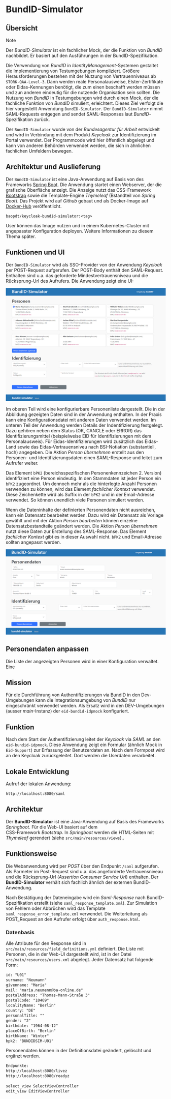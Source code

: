 # BundID-Simulator

## Übersicht

> [!NOTE]
> Der *BundID-Simulator* ist ein fachlicher Mock, der die Funktion von *BundID* nachbildet. Er basiert auf den 
> Ausführungen in der BundID-Spezifikation.

Die Verwendung von *BundID* in *IdentityManagement*-Systemen gestaltet die Implementierung von Testumgebungen kompliziert.
Größere Herausforderungen bestehen mit der Nutzung von Vertrauenniveaus ab `STORK-QAA-Level-3`. Dann werden reale Personalausweise, 
Elster-Zertifikate oder Eidas-Kennungen benötigt, die zum einen beschafft werden müssen und zun anderen eindeutig für 
die nutzende Organisation sein sollten. Die Nutzung von *BundID* in Testumgebungen wird durch einen Mock, der die fachliche Funktion von 
*BundID* simuliert, erleichtert. Dieses Ziel verfolgt die hier vorgestellt Anwendung `BundID-Simulator`. Der 
`BundID-Simulator` nimmt SAML-Requests entgegen und sendet SAML-Responses laut *BundID*-Spezifikation zurück.

Der `BundID-Simulator` wurde von der *Bundesagentur für Arbeit* entwickelt und wird in Verbindung mit dem Produkt
*Keycloak* zur Identifizierung im Portal verwendet. Der Programmcode wird hier öffentlich abgelegt und kann von 
anderen Behörden verwendet werden, die sich in ähnlichen fachlichen Umfeldern bewegen.

## Architektur und Auslieferung

Der `BundID-Simulator` ist eine Java-Anwendung auf Basis von des Frameworks [Spring Boot](https://spring.io/projects/spring-boot).
Die Anwendung startet einen Webserver, der die grafische Oberfläche anzeigt. Die Anzeige nutzt das CSS-Framework
[Bootstrap](https://getbootstrap.com/) sowie die Template-Engine *Thymeleaf* (Bstandteil von *Spring Boot*). Das Projekt 
wird auf *Github* gebaut und als Docker-Image auf [Docker-Hub](https://hub.docker.com/) veröffentlicht.

    baopdt/keycloak-bundid-simulator:<tag>

User können das Image nutzen und in einem Kubernetes-Cluster mit angepasster Konfiguration deployen. Weitere Informationen
zu diesem Thema später.

## Funktionen und UI

Der `BundID-Simulator` wird als SSO-Provider von der Anwendung *Keycloak* per POST-Request aufgerufen. Der POST-Body 
enthält den SAML-Request. Enthalten sind u.a. das geforderte Mindestvertrauensniveau und die Rücksprung-Url des
Aufrufers. Die Anwendung zeigt eine UI:

![Startseite BundID-Simulator](/doc/picture01.jpg)

Im oberen Teil wird eine konfigurierbare Personenliste dargestellt. Die in der Abbildung gezeigten Daten sind in der 
Anwendung enthalten. In der Praxis kann eine Konfigurationsdatei mit anderen Daten verwendet werden. Im unteren 
Teil der Anwendung werden Details der Indentifizierung festgelegt. Dazu gehören neben dem Status (OK, CANCLE oder ERROR) 
das Identifizierungsmittel (beispielweise EID für Identifizierungen mit dem Personalausweis). Für Eidas-Identifizierungen
wird zusätzlich das Eidas-Land sowie das Eidas-Vertrauensniveu nach BSI-Notiation (substantiell, hoch) angegeben. Die
Aktion *Person übernehmen* erstellt aus den Personen- und Identifizierungsdaten einen SAML-Response und leitet 
zum Aufrufer weiter.

Das Element `bPK2` (bereichsspezifischen Personenkennzeichen 2. Version) identifiziert eine Person eindeutig. In den Stammdaten 
ist jeder Person ein `bPK2` zugeordnet. Um dennoch mehr als die hinterlegte Anzahl Personen verwenden zu können, wird
das Element *fachlicher Kontext* verwendet. Diese Zeichenkette wird als Suffix in der `bPK2` und in der Email-Adresse 
verwendet. So können unendlich viele Personen simuliert werden.

Wenn die Dateninhalte der definierten Personendaten nicht ausreichen, kann ein Datensatz bearbeitet werden. 
Dazu wird ein Datensatz als Vorlage gewählt und mit der Aktion *Person bearbeiten* können einzelne 
Datensatzbestandteile geändert werden. Die Aktion *Person übernehmen* nutzt diese Daten zur Erstellung
des SAML-Response. Das Element *fachlicher Kontext* gibt es in dieser Auswahl nicht. `bPK2` und Email-Adresse
sollten angepasst werden.

![Person bearbeiten](/doc/picture02.jpg)

## Personendaten anpassen 

Die Liste der angezeigten Personen wird in einer Konfiguration verwaltet. Eine 


## Mission

Für die Durchführung von Authentifizierungen via BundID in den Dev-Umgebungen kann die Integrationsumgebung
von *BundID* nur eingeschränkt verwendet werden. Als Ersatz wird in den DEV-Umgebungen (ausser *main*-Instanz) 
der `eid-bundid-idpmock` konfiguriert.

## Funktion

Nach dem Start der Authentifizierung leitet der *Keycloak* via *SAML* an den `eid-bundid-idpmock`. Diese 
Anwendung zeigt ein Formular (ähnlich Mock in `Eid-Support`) zur Erfassung der Benutzerdaten an. Nach dem 
Formpost wird an den Keycloak zurückgeleitet. Dort werden die Userdaten verarbeitet.

## Lokale Entwicklung

Aufruf der lokalen Anwendung:

    http://localhost:8080/saml

## Architektur

Der **BundID-Simulator** ist eine Java-Anwendung auf Basis des Frameworks *Springboot*. Für die Web-UI basiert auf dem  
CSS-Framework *Bootstrap*. In *Springboot* werden die HTML-Seiten mit *Thymeleaf* gerendert (siehe 
`src/main/resources/views`)..  

## Funktionsweise

Die Webanwendung wird per *POST* über den Endpunkt `/saml` aufgerufen. Als Parmeter im Post-Request sind u.a. das 
angeforderte Vertrauensniveau und die Rücksprung-Url (*Assertion Consumer Service Url*) enthalten. Der **BundID-Simulator** 
verhält sich fachlich ähnlich der externen BundID-Anwendung. 

Nach Bestätigung der Dateneingabe wird ein *Saml-Response* nach BundID-Spezifikation erstellt (siehe 
`saml_response_template.xml`). Zur Simulation von Fehlern oder Abbrüchen wird das Template `saml_response_error_template.xml`
verwendet. Die Weiterleitung als POST_Request an den Aufrufer erfolgt über `auth_response.html`. 

### Datenbasis

Alle Attribute für den Response sind in `src/main/resources/field_definitions.yml` definiert. Die Liste mit Personen, 
die in der Web-UI dargestellt wird, ist in der Datei `src/main/resources/users.xml` abgelegt. Jeder Datensatz hat folgende 
Form:

    id: "U01"
    surname: "Neumann"
    givenname: "Maria"
    mail: "maria.neumenn@ba-online.de"
    postalAddress: "Thomas-Mann-Straße 3"
    postalCode: "10409"
    localityName: "Berlin"
    country: "DE"
    personalTitle: ""
    gender: "2"
    birthdate: "1964-08-12"
    placeOfBirth: "Berlin"
    birthName: "Winter"
    bpk2: "BUNDIDSIM-U01"

Personendaten können in der Definitionsdatei geändert, gelöscht und ergänzt werden.

    Endpunkte: 
    http://localhost:8080/livez
    http://localhost:8080/readyz

    select_view SelectViewController
    edit_view EditViewController
